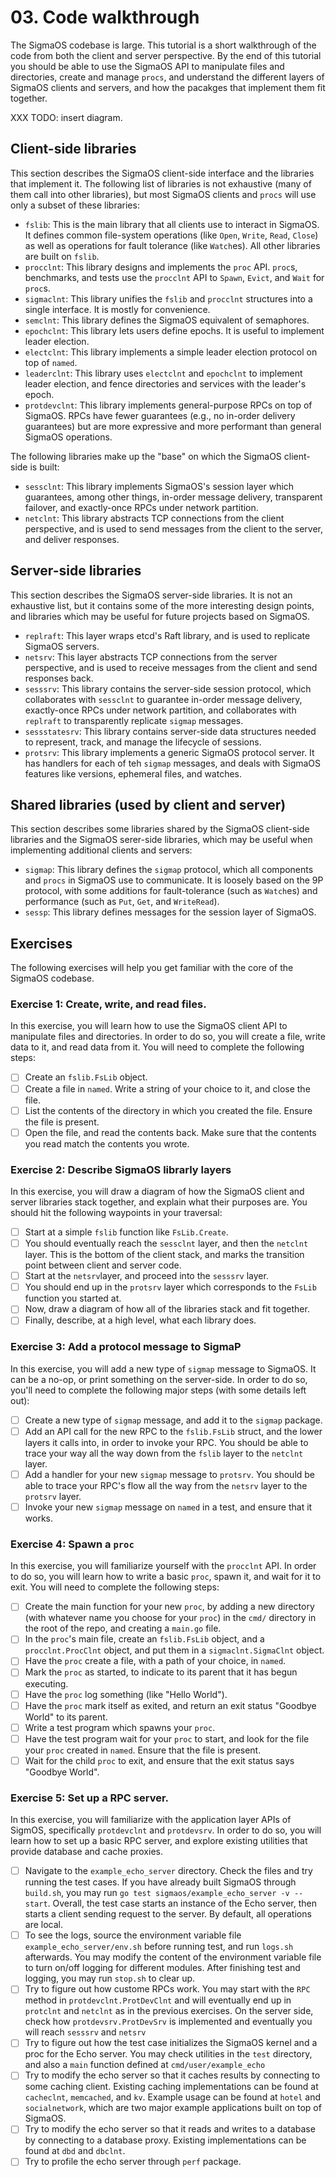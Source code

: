 # 03. Code walkthrough

The SigmaOS codebase is large. This tutorial is a short walkthrough of the code
from both the client and server perspective. By the end of this tutorial you
should be able to use the SigmaOS API to manipulate files and directories,
create and manage `procs`, and understand the different layers of SigmaOS
clients and servers, and how the pacakges that implement them fit together.

XXX TODO: insert diagram.

## Client-side libraries

This section describes the SigmaOS client-side interface and the libraries that
implement it. The following list of libraries is not exhaustive (many of them
call into other libraries), but most SigmaOS clients and `procs` will use only
a subset of these libraries:
  - `fslib`: This is the main library that all clients use to interact in
    SigmaOS. It defines common file-system operations (like `Open`, `Write`,
    `Read`, `Close`) as well as operations for fault tolerance (like
    `Watch`es). All other libraries are built on `fslib`.
  - `procclnt`: This library designs and implements the `proc` API. `proc`s,
    benchmarks, and tests use the `procclnt` API to `Spawn`, `Evict`, and
    `Wait` for `proc`s.
  - `sigmaclnt`: This library unifies the `fslib` and `procclnt` structures
    into a single interface. It is mostly for convenience.
  - `semclnt`: This library defines the SigmaOS equivalent of semaphores.
  - `epochclnt`: This library lets users define epochs. It is useful to
    implement leader election.
  - `electclnt`: This library implements a simple leader election protocol on
    top of `named`.
  - `leaderclnt`: This library uses `electclnt` and `epochclnt` to implement
    leader election, and fence directories and services with the leader's
    epoch.
  - `protdevclnt`: This library implements general-purpose RPCs on top of
    SigmaOS. RPCs have fewer guarantees (e.g., no in-order delivery guarantees)
    but are more expressive and more performant than general SigmaOS
    operations.

The following libraries make up the "base" on which the SigmaOS client-side is
built:
  - `sessclnt`: This library implements SigmaOS's session layer which
    guarantees, among other things, in-order message delivery, transparent
    failover, and exactly-once RPCs under network partition.
  - `netclnt`: This library abstracts TCP connections from the client
    perspective, and is used to send messages from the client to the server,
    and deliver responses.

## Server-side libraries

This section describes the SigmaOS server-side libraries. It is not an
exhaustive list, but it contains some of the more interesting design points,
and libraries which may be useful for future projects based on SigmaOS.
  - `replraft`: This layer wraps etcd's Raft library, and is used to replicate
    SigmaOS servers.
  - `netsrv`: This layer abstracts TCP connections from the server perspective,
    and is used to receive messages from the client and send responses back.
  - `sesssrv`: This library contains the server-side session protocol, which
    collaborates with `sessclnt` to guarantee in-order message delivery,
    exactly-once RPCs under network partition, and collaborates with `replraft`
    to transparently replicate `sigmap` messages.
  - `sessstatesrv`: This library contains server-side data structures needed to
    represent, track, and manage the lifecycle of sessions.
  - `protsrv`: This library implements a generic SigmaOS protocol server. It
    has handlers for each of teh `sigmap` messages, and deals with SigmaOS
    features like versions, ephemeral files, and watches.

## Shared libraries (used by client and server)

This section describes some libraries shared by the SigmaOS client-side
libraries and the SigmaOS serer-side libraries, which may be useful when
implementing additional clients and servers:
  - `sigmap`: This library defines the `sigmap` protocol, which all components
    and `procs` in SigmaOS use to communicate. It is loosely based on the 9P
    protocol, with some additions for fault-tolerance (such as `Watch`es) and
    performance (such as `Put`, `Get`, and `WriteRead`).
  - `sessp`: This library defines messages for the session layer of SigmaOS.

## Exercises

The following exercises will help you get familiar with the core of the SigmaOS
codebase.

### Exercise 1: Create, write, and read files.

In this exercise, you will learn how to use the SigmaOS client API to
manipulate files and directories. In order to do so, you will create a file,
write data to it, and read data from it. You will need to complete the
following steps:
  - [ ] Create an `fslib.FsLib` object.
  - [ ] Create a file in `named`. Write a string of your choice to it, and
    close the file.
  - [ ] List the contents of the directory in which you created the file.
    Ensure the file is present.
  - [ ] Open the file, and read the contents back. Make sure that the contents
    you read match the contents you wrote.

### Exercise 2: Describe SigmaOS librarly layers

In this exercise, you will draw a diagram of how the SigmaOS client and server
libraries stack together, and explain what their purposes are. You should hit
the following waypoints in your traversal:
  - [ ] Start at a simple `fslib` function like `FsLib.Create`.
  - [ ] You should eventually reach the `sessclnt` layer, and then the
    `netclnt` layer. This is the bottom of the client stack, and marks the
    transition point between client and server code.
  - [ ] Start at the `netsrv`layer, and proceed into the `sesssrv` layer.
  - [ ] You should end up in the `protsrv` layer which corresponds to the
    `FsLib` function you started at.
  - [ ] Now, draw a diagram of how all of the libraries stack and fit together.
  - [ ] Finally, describe, at a high level, what each library does.

### Exercise 3: Add a protocol message to SigmaP 

In this exercise, you will add a new type of `sigmap` message to SigmaOS. It
can be a no-op, or print something on the server-side. In order to do so,
you'll need to complete the following major steps (with some details left out):
  - [ ] Create a new type of `sigmap` message, and add it to the `sigmap`
    package.
  - [ ] Add an API call for the new RPC to the `fslib.FsLib` struct, and the
    lower layers it calls into, in order to invoke your RPC. You should be able
    to trace your way all the way down from the `fslib` layer to the `netclnt`
    layer.
  - [ ] Add a handler for your new `sigmap` message to `protsrv`. You should be
    able to trace your RPC's flow all the way from the `netsrv` layer to the
    `protsrv` layer.
  - [ ] Invoke your new `sigmap` message on `named` in a test, and ensure that
    it works.

### Exercise 4: Spawn a `proc`

In this exercise, you will familiarize yourself with the `procclnt` API. In
order to do so, you will learn how to write a basic `proc`, spawn it, and wait
for it to exit. You will need to complete the following steps:
  - [ ] Create the main function for your new `proc`, by adding a new directory
    (with whatever name you choose for your `proc`) in the `cmd/` directory in
    the root of the repo, and creating a `main.go` file.
  - [ ] In the `proc`'s main file, create an `fslib.FsLib` object, and a
    `procclnt.ProcClnt` object, and put them in a `sigmaclnt.SigmaClnt` object.
  - [ ] Have the `proc` create a file, with a path of your choice, in `named`.
  - [ ] Mark the `proc` as started, to indicate to its parent that it has begun
    executing.
  - [ ] Have the `proc` log something (like "Hello World").
  - [ ] Have the `proc` mark itself  as exited, and return an exit status
    "Goodbye World" to its parent.
  - [ ] Write a test program which spawns your `proc`.
  - [ ] Have the test program wait for your `proc` to start, and look for the
    file your `proc` created in `named`. Ensure that the file is present.
  - [ ] Wait for the child `proc` to exit, and ensure that the exit status says
    "Goodbye World".

### Exercise 5: Set up a RPC server. 
In this exercise, you will familiarize with the application layer APIs of SigmOS, 
specifically `protdevclnt` and `protdevsrv`. In order to do so, you will learn 
how to set up a basic RPC server, and explore existing utilities that provide 
database and cache proxies. 
  - [ ] Navigate to the `example_echo_server` directory. Check the files and 
	try running the test cases. If you have already built SigmaOS through `build.sh`, 
	you may run `go test sigmaos/example_echo_server -v --start`. Overall, the test
	case starts an instance of the Echo server, then starts a client sending request
	to the server. By default, all operations are local. 
  - [ ] To see the logs, source the environment variable file `example_echo_server/env.sh`
	before running test, and run `logs.sh` afterwards. You may modify the content
	of the environment variable file to turn on/off logging for different modules. 
	After finishing test and logging, you may run `stop.sh` to clear up.
  - [ ] Try to figure out how custome RPCs work. You may start with the `RPC` method
	in `protdevclnt.ProtDevClnt` and will eventually end up in `protclnt` and
	`netclnt` as in the previous exercises. On the server side, check how 
	`protdevsrv.ProtDevSrv` is implemented and eventually you will reach `sesssrv`
	and `netsrv` 
  - [ ] Try to figure out how the test case initializes the SigmaOS kernel and 
	a proc for the Echo server. You may check utilities in the `test` directory, 
	and also a `main` function defined at `cmd/user/example_echo` 
  - [ ] Try to modify the echo server so that it caches results by connecting to 
	some caching client. Existing caching implementations can be found at `cacheclnt`,
	 `memcached`, and `kv`. Example usage can be found at `hotel` and `socialnetwork`, 
	which are two major example applications built on top of SigmaOS.
  - [ ] Try to modify the echo server so that it reads and writes to a database by
	connecting to a database proxy. Existing implementations can be found at `dbd`
	and `dbclnt`.  
  - [ ] Try to profile the echo server through `perf` package. 
